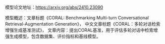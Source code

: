 模型论文地址：https://arxiv.org/abs/2410.23090

模型概述：文章标题《CORAL: Benchmarking Multi-turn Conversational Retrieval-Augmentation Generation》，
中文文章标题《CORAL：多轮对话检索增强生成基准测试》，
文章内容：提出CORAL基准，用于评估多轮对话中检索增强生成模型，包含数据集、评价指标和基线模型。
